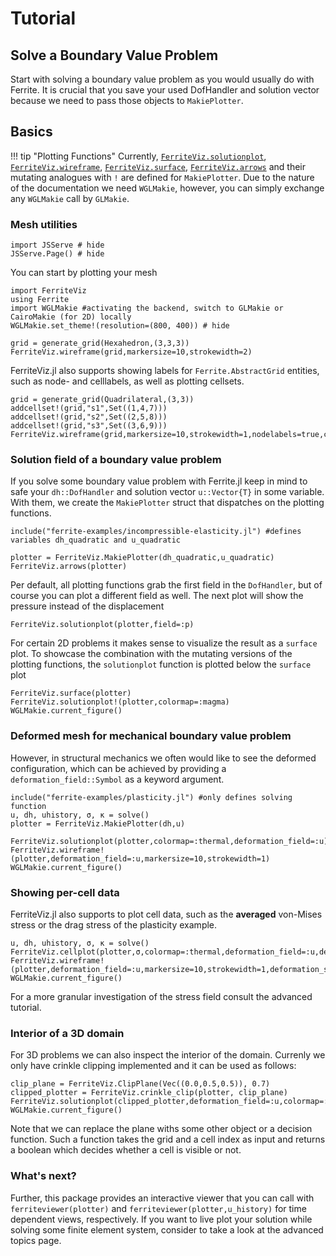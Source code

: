 # Tutorial

## Solve a Boundary Value Problem

Start with solving a boundary value problem as you would usually do with Ferrite. It is crucial that you save your used DofHandler
and solution vector because we need to pass those objects to `MakiePlotter`.


## Basics

!!! tip "Plotting Functions"
    Currently, [`FerriteViz.solutionplot`](@ref), [`FerriteViz.wireframe`](@ref), [`FerriteViz.surface`](@ref), [`FerriteViz.arrows`](@ref) and their mutating analogues with `!` are defined for `MakiePlotter`.
    Due to the nature of the documentation we need `WGLMakie`, however, you can simply exchange any `WGLMakie` call by `GLMakie`.

### Mesh utilities

```@example 1
import JSServe # hide
JSServe.Page() # hide
```

You can start by plotting your mesh

```@example 1
import FerriteViz
using Ferrite
import WGLMakie #activating the backend, switch to GLMakie or CairoMakie (for 2D) locally
WGLMakie.set_theme!(resolution=(800, 400)) # hide

grid = generate_grid(Hexahedron,(3,3,3))
FerriteViz.wireframe(grid,markersize=10,strokewidth=2)
```

FerriteViz.jl also supports showing labels for `Ferrite.AbstractGrid` entities, such as node- and celllabels, as well as plotting cellsets.

```@example 1
grid = generate_grid(Quadrilateral,(3,3))
addcellset!(grid,"s1",Set((1,4,7)))
addcellset!(grid,"s2",Set((2,5,8)))
addcellset!(grid,"s3",Set((3,6,9)))
FerriteViz.wireframe(grid,markersize=10,strokewidth=1,nodelabels=true,celllabels=true,cellsets=true)
```

### Solution field of a boundary value problem

If you solve some boundary value problem with Ferrite.jl keep in mind to safe your `dh::DofHandler` and solution vector `u::Vector{T}` in some variable.
With them, we create the `MakiePlotter` struct that dispatches on the plotting functions.

```@example 1
include("ferrite-examples/incompressible-elasticity.jl") #defines variables dh_quadratic and u_quadratic

plotter = FerriteViz.MakiePlotter(dh_quadratic,u_quadratic)
FerriteViz.arrows(plotter)
```

Per default, all plotting functions grab the first field in the `DofHandler`, but of course you can plot a different field as well.
The next plot will show the pressure instead of the displacement

```@example 1
FerriteViz.solutionplot(plotter,field=:p)
```

For certain 2D problems it makes sense to visualize the result as a `surface` plot. To showcase the combination with the mutating versions of the plotting functions,
the `solutionplot` function is plotted below the `surface` plot

```@example 1
FerriteViz.surface(plotter)
FerriteViz.solutionplot!(plotter,colormap=:magma)
WGLMakie.current_figure()
```

### Deformed mesh for mechanical boundary value problem

However, in structural mechanics we often would like to see the deformed configuration,
which can be achieved by providing a `deformation_field::Symbol` as a keyword argument.

```@example 1
include("ferrite-examples/plasticity.jl") #only defines solving function
u, dh, uhistory, σ, κ = solve()
plotter = FerriteViz.MakiePlotter(dh,u)

FerriteViz.solutionplot(plotter,colormap=:thermal,deformation_field=:u)
FerriteViz.wireframe!(plotter,deformation_field=:u,markersize=10,strokewidth=1)
WGLMakie.current_figure()
```

### Showing per-cell data

FerriteViz.jl also supports to plot cell data, such as the **averaged** von-Mises stress or the drag stress of the plasticity example.
```@example 1
u, dh, uhistory, σ, κ = solve()
FerriteViz.cellplot(plotter,σ,colormap=:thermal,deformation_field=:u,deformation_scale=2.0)
FerriteViz.wireframe!(plotter,deformation_field=:u,markersize=10,strokewidth=1,deformation_scale=2.0)
WGLMakie.current_figure()
```
For a more granular investigation of the stress field consult the advanced tutorial.

### Interior of a 3D domain

For 3D problems we can also inspect the interior of the domain. Currenly we only have crinkle clipping
implemented and it can be used as follows:
```@example 1
clip_plane = FerriteViz.ClipPlane(Vec((0.0,0.5,0.5)), 0.7)
clipped_plotter = FerriteViz.crinkle_clip(plotter, clip_plane)
FerriteViz.solutionplot(clipped_plotter,deformation_field=:u,colormap=:thermal,deformation_scale=2.0)
WGLMakie.current_figure()
```
Note that we can replace the plane withs some other object or a decision function. Such a function takes
the grid and a cell index as input and returns a boolean which decides whether a cell is visible or not.

### What's next?

Further, this package provides an interactive viewer that you can call with `ferriteviewer(plotter)` and
`ferriteviewer(plotter,u_history)` for time dependent views, respectively.
If you want to live plot your solution while solving some finite element system, consider to take a look at the advanced topics page.
